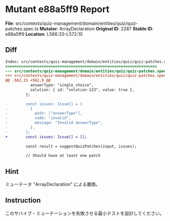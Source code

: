 # Mutant e88a5ff9 Report

**File**: src/contexts/quiz-management/domain/entities/quiz/quiz-patches.spec.ts
**Mutator**: ArrayDeclaration
**Original ID**: 2287
**Stable ID**: e88a5ff9
**Location**: L566:33–L572:10

## Diff

```diff
Index: src/contexts/quiz-management/domain/entities/quiz/quiz-patches.spec.ts
===================================================================
--- src/contexts/quiz-management/domain/entities/quiz/quiz-patches.spec.ts	original
+++ src/contexts/quiz-management/domain/entities/quiz/quiz-patches.spec.ts	mutated #2287
@@ -562,15 +562,9 @@
           answerType: "single_choice",
           solution: { id: "solution-123", value: true },
         };
 
-        const issues: Issue[] = [
-          {
-            path: ["answerType"],
-            code: "invalid",
-            message: "Invalid answerType",
-          },
-        ];
+        const issues: Issue[] = [];
 
         const result = suggestQuizPatches(input, issues);
 
         // Should have at least one patch
```

## Hint

ミューテータ "ArrayDeclaration" による置換。

## Instruction

このサバイブ・ミューテーションを失敗させる最小テストを設計してください。
